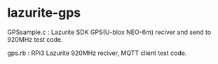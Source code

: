 # lazurite-gps
GPSsample.c : Lazurite SDK GPS(U-blox NEO-6m) reciver and send to 920MHz test code.

gps.rb : RPi3 Lazurite 920MHz reciver, MQTT client test code.
